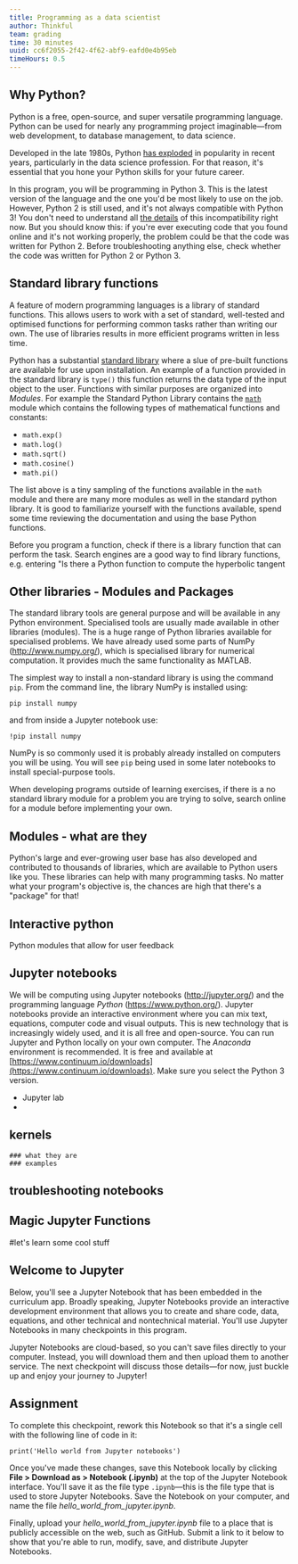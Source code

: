 ```yaml
---
title: Programming as a data scientist
author: Thinkful
team: grading
time: 30 minutes
uuid: cc6f2055-2f42-4f62-abf9-eafd0e4b95eb
timeHours: 0.5
---
```


## Why Python?

Python is a free, open-source, and super versatile programming language. Python can be used for nearly any programming project imaginable—from web development, to database management, to data science.

Developed in the late 1980s, Python [has exploded](https://www.economist.com/graphic-detail/2018/07/26/python-is-becoming-the-worlds-most-popular-coding-language) in popularity in recent years, particularly in the data science profession. For that reason, it's essential that you hone your Python skills for your future career. 

In this program, you will be programming in Python 3. This is the latest version of the language and the one you'd be most likely to use on the job. However, Python 2 is still used, and it's not always compatible with Python 3! You don't need to understand all [the details](https://wiki.python.org/moin/Python2orPython3) of this incompatibility right now. But you should know this: if you're ever executing code that you found online and it's not working properly, the problem could be that the code was written for Python 2. Before troubleshooting anything else, check whether the code was written for Python 2 or Python 3.
    
## Standard library functions
A feature of modern programming languages is a library of standard functions. This allows users to work with a set of standard, well-tested and optimised functions for performing common tasks rather than writing our own. The use of  libraries results in more efficient programs written in less time.

Python has a substantial [standard library](https://docs.python.org/3/library/) where a slue of pre-built functions are available for use upon installation. An example of a function provided in the standard library is `type()` this function returns the data type of the input object to the user. Functions with similar purposes are organized into *Modules*. For example the Standard Python Library contains the [`math`](https://docs.python.org/3/library/math.html#module-math "math: Mathematical functions (sin() etc.).") module which contains the following types of mathematical functions and constants:

 - `math.exp()`
 -  `math.log()`
 -  `math.sqrt()`
 -  `math.cosine()`
 -  `math.pi()`

 The list above is a tiny sampling of the functions available in the `math` module and there are many more modules as well in the standard python library. It is good to familiarize yourself with the functions available, spend some time reviewing the documentation and using the base Python functions.
 
 Before you program a function, check if there is a library function that can perform the task. 
Search engines are a good way to find library functions, e.g. entering "Is there a Python function to compute the hyperbolic tangent 
## Other libraries - Modules and Packages

The standard library tools are general purpose and will be available in any Python environment.
Specialised tools are usually made available in other libraries (modules). The is a huge range of Python libraries available for specialised problems. We have already used some parts
of NumPy (http://www.numpy.org/), which is specialised library for numerical computation. 
It provides much the same functionality as MATLAB. 

The simplest way to install a non-standard library is using the command `pip`. From the command line, the library NumPy is installed using:

    pip install numpy
    
and from inside a Jupyter notebook use:

    !pip install numpy

NumPy is so commonly used it is probably already installed on computers you will be using.
You will see `pip` being used in some later notebooks to install special-purpose tools.

When developing programs outside of learning exercises,
if there is a no standard library module for a problem you are trying to solve, 
search online for a module before implementing your own.
## Modules - what are they
   Python's large and ever-growing user base has also developed and contributed to thousands of libraries, which are available to Python users like you. These libraries can help with many programming tasks. No matter what your program's objective is, the chances are high that there's a "package" for that!
   
## Interactive python
Python modules that allow for user feedback 
    
## Jupyter notebooks
We will be computing using Jupyter notebooks (http://jupyter.org/) and 
the programming language *Python* (https://www.python.org/).
Jupyter notebooks provide an interactive environment where you can mix text, equations, computer code and visual outputs. This is new technology that is increasingly widely used, and it is all free and open-source. You can run Jupyter and Python locally on your own computer. The _Anaconda_ environment is recommended. It is free and available at [https://www.continuum.io/downloads](https://www.continuum.io/downloads). Make sure you select the Python 3 version.
   + Jupyter lab
   + 
## kernels
    ### what they are
    ### examples
    
## troubleshooting notebooks
    
## Magic Jupyter Functions
#let's learn some cool stuff
## Welcome to Jupyter

Below, you'll see a Jupyter Notebook that has been embedded in the curriculum app. Broadly speaking, Jupyter Notebooks provide an interactive development environment that allows you to create and share code, data, equations, and other technical and nontechnical material. You'll use Jupyter Notebooks in many checkpoints in this program.

Jupyter Notebooks are cloud-based, so you can't save files directly to your computer. Instead, you will download them and then upload them to another service. The next checkpoint will discuss those details—for now, just buckle up and enjoy your journey to Jupyter!

<jupyter notebook-name="jupyter_intro" course-code="DSBC"></jupyter>

## Assignment

To complete this checkpoint, rework this Notebook so that it's a single cell with the following line of code in it:

```
print('Hello world from Jupyter notebooks')
```

Once you've made these changes, save this Notebook locally by clicking **File > Download as > Notebook (.ipynb)** at the top of the Jupyter Notebook interface. You'll save it as the file type `.ipynb`—this is the file type that is used to store Jupyter Notebooks. Save the Notebook on your computer, and name the file *hello_world_from_jupyter.ipynb*. 

Finally, upload your *hello_world_from_jupyter.ipynb* file to a place that is publicly accessible on the web, such as GitHub. Submit a link to it below to show that you're able to run, modify, save, and distribute Jupyter Notebooks.

<!--stackedit_data:
eyJoaXN0b3J5IjpbLTEwNDk4MDIwMzgsLTE2NTI5NjkyMzAsLT
IwMDgwOTYyNzksNzYwOTYyNjI3LDExNzMwMDEwNzgsLTEzNDM5
NjU2ODksMTY0MDYwODE3OSwtMjA1OTMyOTY5MCwtMTkzMTAxND
I3NV19
-->